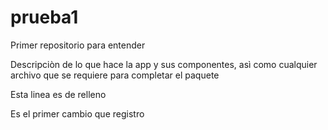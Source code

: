 # prueba1
Primer repositorio para entender 

Descripciòn de lo que hace la app y sus componentes, asì como cualquier archivo que se requiere para completar el paquete

Esta linea es de relleno

Es el primer cambio que registro

